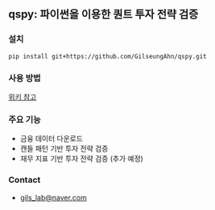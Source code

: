 ﻿## qspy: 파이썬을 이용한 퀀트 투자 전략 검증

### 설치
`pip install git+https://github.com/GilseungAhn/qspy.git`

### 사용 방법
[위키 참고](https://github.com/GilseungAhn/qspy/wiki/qspy-%EC%82%AC%EC%9A%A9-%EC%84%A4%EB%AA%85%EC%84%9C)

### 주요 기능
* 금융 데이터 다운로드
* 캔들 패턴 기반 투자 전략 검증
* 재무 지표 기반 투자 전략 검증 (추가 예정)

### Contact
* gils_lab@naver.com

